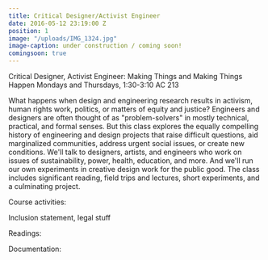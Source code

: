 ```yaml
---
title: Critical Designer/Activist Engineer
date: 2016-05-12 23:19:00 Z
position: 1
image: "/uploads/IMG_1324.jpg"
image-caption: under construction / coming soon!
comingsoon: true
---
```


Critical Designer, Activist Engineer: Making Things and Making Things Happen
Mondays and Thursdays, 1:30-3:10
AC 213

What happens when design and engineering research results in activism, human rights work, politics, or matters of equity and justice? Engineers and designers are often thought of as "problem-solvers" in mostly technical, practical, and formal senses. But this class explores the equally compelling history of engineering and design projects that raise difficult questions, aid marginalized communities, address urgent social issues, or create new conditions. We'll talk to designers, artists, and engineers who work on issues of sustainability, power, health, education, and more. And we'll run our own experiments in creative design work for the public good. The class includes significant reading, field trips and lectures, short experiments, and a culminating project.

Course activities:

Inclusion statement, legal stuff

Readings:

Documentation:

